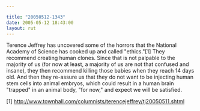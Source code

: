 ```yaml
---

title: "20050512-1343"
date: 2005-05-12 18:43:00
layout: rut
---
```


<p>Terence Jeffrey has uncovered some of the horrors that the
National Academy of Science has cooked up and called "ethics."[1]
They recommend creating human clones.  Since that is not palpable
to the majority of us (for now at least, a majority of us are not
that confused and insane), they then recommend killing those babies
when they reach 14 days old.  And then they re-assure us that they
do not want to be injecting human stem cells into animal embryos,
which could result in a human brain "trapped" in an animal body,
"for now," and expect we will be satisfied.</p>

[1]
http://www.townhall.com/columnists/terencejeffrey/tj20050511.shtml

